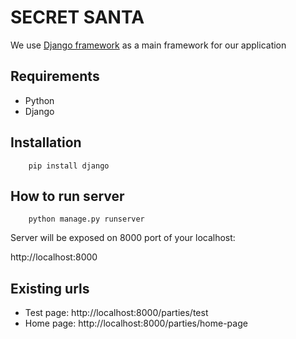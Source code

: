 # SECRET SANTA
We use [Django framework](https://www.djangoproject.com/) as a main framework for our application

## Requirements
- Python
- Django

## Installation
```
	pip install django
```

## How to run server
```
	python manage.py runserver
```
Server will be exposed on 8000 port of your localhost: 

http://localhost:8000

## Existing urls

- Test page: http://localhost:8000/parties/test
- Home page: http://localhost:8000/parties/home-page
